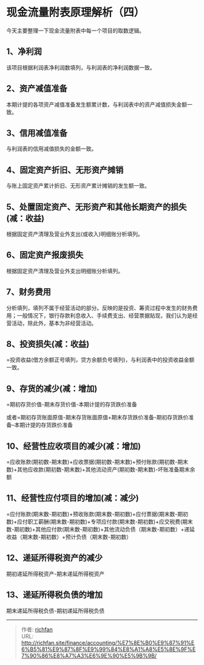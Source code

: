 # 现金流量附表原理解析（四）

今天主要整理一下现金流量附表中每一个项目的取数逻辑。

## 1、净利润

该项目根据利润表净利润数填列，与利润表的净利润数据一致。

## 2、资产减值准备

本期计提的各项资产减值准备发生额累计数，与利润表中的资产减值损失金额一致。

## 3、信用减值准备

与利润表的信用减值损失的金额一致。

## 4、固定资产折旧、无形资产摊销

与账上固定资产累计折旧、无形资产累计摊销的发生额一致。

## 5、处置固定资产、无形资产和其他长期资产的损失(减：收益)

根据固定资产清理及营业外支出(或收入)明细账分析填列。

## 6、固定资产报废损失

根据固定资产清理及营业外支出明细账分析填列。

## 7、财务费用

分析填列，填列不属于经营活动的部分。反映的是投资、筹资过程中发生的财务费用；一般情况下，银行存款利息收入、手续费支出、经营票据贴现，我们认为是经营活动，除此外，基本为非经营活动。

## 8、投资损失(减：收益)

=投资收益(借方余额正号填列，贷方余额负号填列)，与利润表中的投资收益金额一致。

## 9、存货的减少(减：增加)

=期初存货价值-期末存货价值-本期计提的存货跌价准备

或者=期初存货账面原值-期末存货账面原值+期末存货跌价准备-期初存货跌价准备–本期计提的存货跌价准备

## 10、经营性应收项目的减少(减：增加)

=应收账款(期初数-期末数)+应收票据(期初数-期末数)+预付账款(期初数-期末数)+其他应收款(期初数-期末数)+其他流动资产(期初数-期末数)-坏账准备期末余额

## 11、经营性应付项目的增加(减：减少)

=应付账款(期末数-期初数)+预收账款(期末数-期初数)+应付票据(期末数-期初数)+应付职工薪酬(期末数-期初数)+专项应付款(期末数-期初数)+应交税费(期末数-期初数)+其他应付款(期末数-期初数)+其他流动负债（期末数-期初数）+递延收益（期末数-期初数）+预计负债（期末数-期初数）

## 12、递延所得税资产的减少

期初递延所得税资产-期末递延所得税资产

## 13、递延所得税负债的增加

期末递延所得税负债-期初递延所得税负债

---

> 作者: [richfan](https://richfan.site/)  
> URL: http://richfan.site/finance/accounting/%E7%8E%B0%E9%87%91%E6%B5%81%E9%87%8F%E9%99%84%E8%A1%A8%E5%8E%9F%E7%90%86%E8%A7%A3%E6%9E%90%E5%9B%9B/  

